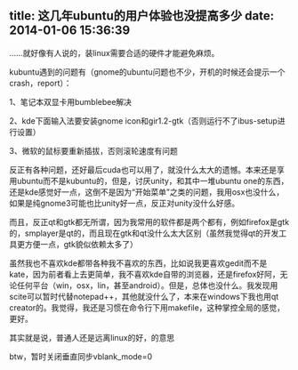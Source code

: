 title: 这几年ubuntu的用户体验也没提高多少
date: 2014-01-06 15:36:39
---

……就好像有人说的，装linux需要合适的硬件才能避免麻烦。

kubuntu遇到的问题有（gnome的ubuntu问题也不少，开机的时候还会提示一个crash，report）：

1、笔记本双显卡用bumblebee解决

2、kde下面输入法要安装gnome icon和gir1.2-gtk（否则运行不了ibus-setup进行设置）

3、微软的鼠标要重新插拔，否则滚轮速度有问题

反正有各种问题，还好最后cuda也可以用了，就没什么太大的遗憾。本来还是享用ubuntu而不是kubuntu的，但是，讨厌unity，和其中一堆ubuntu one的东西，还是kde感觉好一点，这倒不是因为“开始菜单”之类的问题，我用osx也没什么，如果是纯gnome3可能也比unity好一点，反正对unity没什么好感。

而且，反正qt和gtk都无所谓，因为我常用的软件都是两个都有，例如firefox是gtk的，smplayer是qt的，而且现在gtk和qt没什么太大区别（虽然我觉得qt的开发工具更方便一点，gtk貌似依赖太多了）

虽然我也不喜欢kde都带各种我不喜欢的东西，比如说我更喜欢gedit而不是kate，因为前者看上去更简单，我不喜欢kde自带的浏览器，还是firefox好阿，无论任何平台（win，osx，lin，甚至android）。但是，总体也没什么。我发现用scite可以暂时代替notepad++，其他就没什么了，本来在windows下我也用qt creator的。我觉得，我还是习惯在命令行下用makefile，这种掌控全局的感觉，更好。

其实就是说，普通人还是远离linux的好，的意思

btw，暂时关闭垂直同步vblank_mode=0